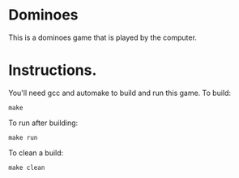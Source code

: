 # Dominoes
This is a dominoes game that is played by the computer.

# Instructions.
You'll need gcc and automake to build and run this game.
To build:
```
make
```
To run after building:
```
make run
```
To clean a build:
```
make clean
```
